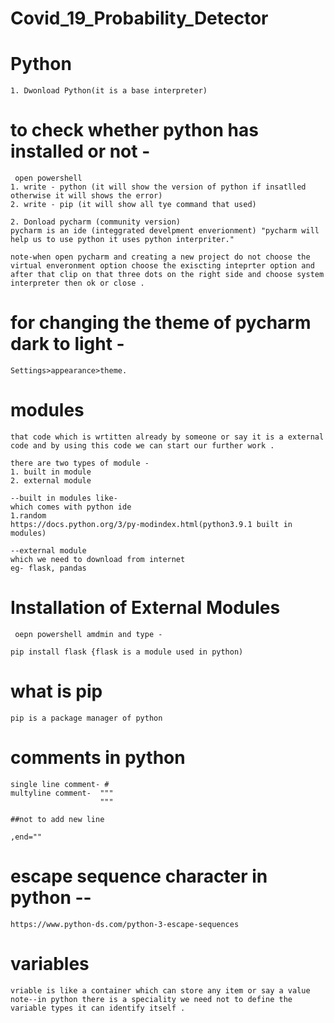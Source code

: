 # Covid_19_Probability_Detector
# Python 
```
1. Dwonload Python(it is a base interpreter)
```
# to check whether python has installed or not -
```
 open powershell 
1. write - python (it will show the version of python if insatlled otherwise it will shows the error)
2. write - pip (it will show all tye command that used)
```
```
2. Donload pycharm (community version)
pycharm is an ide (integgrated develpment enverionment) "pycharm will help us to use python it uses python interpriter."

```
```
note-when open pycharm and creating a new project do not choose the virtual enveronment option choose the exiscting inteprter option and after that clip on that three dots on the right side and choose system interpreter then ok or close .
```
# for changing the theme of pycharm dark to light -
```
Settings>appearance>theme.
```
# modules 
```
that code which is wrtitten already by someone or say it is a external code and by using this code we can start our further work .
```
```
there are two types of module -
1. built in module
2. external module 

--built in modules like-
which comes with python ide 
1.random 
https://docs.python.org/3/py-modindex.html(python3.9.1 built in modules)

--external module
which we need to download from internet 
eg- flask, pandas
```
# Installation of External Modules
```
 oepn powershell amdmin and type -

pip install flask {flask is a module used in python)
```
# what is pip 
```
pip is a package manager of python 
```
# comments in python 
```
single line comment- #
multyline comment-  """
                    """
```
```
##not to add new line 

,end=""
```
# escape sequence character in python --
```
https://www.python-ds.com/python-3-escape-sequences
```
# variables 
```
vriable is like a container which can store any item or say a value
note--in python there is a speciality we need not to define the variable types it can identify itself .
```
